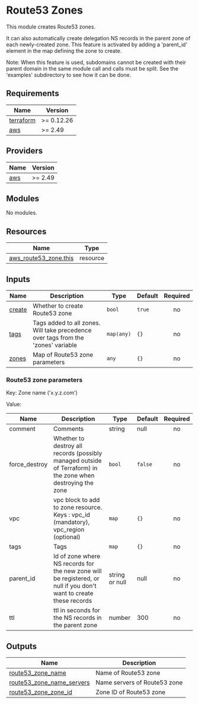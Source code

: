 # Route53 Zones

This module creates Route53 zones.

It can also automatically create delegation NS records in the parent zone
of each newly-created zone. This feature is activated by adding a 'parent_id'
element in the map defining the zone to create.

Note: When this feature is used, subdomains cannot be created with their
parent domain in the same module call and calls must be split. See the 'examples' subdirectory to see how it can be done.

<!-- BEGINNING OF PRE-COMMIT-TERRAFORM DOCS HOOK -->
## Requirements

| Name | Version |
|------|---------|
| <a name="requirement_terraform"></a> [terraform](#requirement\_terraform) | >= 0.12.26 |
| <a name="requirement_aws"></a> [aws](#requirement\_aws) | >= 2.49 |

## Providers

| Name | Version |
|------|---------|
| <a name="provider_aws"></a> [aws](#provider\_aws) | >= 2.49 |

## Modules

No modules.

## Resources

| Name | Type |
|------|------|
| [aws_route53_zone.this](https://registry.terraform.io/providers/hashicorp/aws/latest/docs/resources/route53_zone) | resource |

## Inputs

| Name | Description | Type | Default | Required |
|------|-------------|------|---------|:--------:|
| <a name="input_create"></a> [create](#input\_create) | Whether to create Route53 zone | `bool` | `true` | no |
| <a name="input_tags"></a> [tags](#input\_tags) | Tags added to all zones. Will take precedence over tags from the 'zones' variable | `map(any)` | `{}` | no |
| <a name="input_zones"></a> [zones](#input\_zones) | Map of Route53 zone parameters | `any` | `{}` | no |

### Route53 zone parameters

Key: Zone name ('x.y.z.com')

Value:

| Name | Description | Type | Default | Required |
|------|-------------|------|---------|:--------:|
| comment | Comments | string | null | no |
| force_destroy | Whether to destroy all records (possibly managed outside of Terraform) in the zone when destroying the zone | `bool` | `false` | no |
| vpc | vpc block to add to zone resource. Keys : vpc_id (mandatory), vpc_region (optional) | `map` | `{}` | no |
| tags | Tags | `map` | `{}` | no |
| parent_id | Id of zone where NS records for the new zone will be registered, or null if you don't want to create these records | string or null | null | no |
| ttl | ttl in seconds for the NS records in the parent zone| number | 300 | no |

## Outputs

| Name | Description |
|------|-------------|
| <a name="output_route53_zone_name"></a> [route53\_zone\_name](#output\_route53\_zone\_name) | Name of Route53 zone |
| <a name="output_route53_zone_name_servers"></a> [route53\_zone\_name\_servers](#output\_route53\_zone\_name\_servers) | Name servers of Route53 zone |
| <a name="output_route53_zone_zone_id"></a> [route53\_zone\_zone\_id](#output\_route53\_zone\_zone\_id) | Zone ID of Route53 zone |
<!-- END OF PRE-COMMIT-TERRAFORM DOCS HOOK -->
